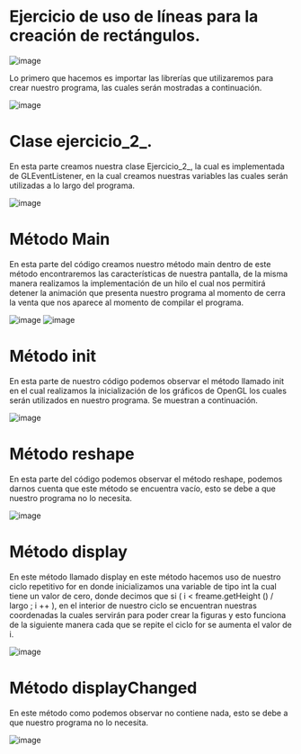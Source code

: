 # Ejercicio de uso de líneas para la creación de rectángulos.
![image](https://user-images.githubusercontent.com/90071108/132076659-4378c9a0-0b66-48d4-aba4-25d189fda45e.png)


Lo primero que hacemos es importar las librerías que utilizaremos para crear nuestro programa, las cuales serán mostradas a continuación.

![image](https://user-images.githubusercontent.com/90071108/132072374-41a2b595-9eab-4276-b544-aaa286486454.png)

# Clase ejercicio_2_.

En esta parte creamos nuestra clase Ejercicio_2_, la cual es implementada de GLEventListener, en la cual creamos nuestras variables las cuales serán utilizadas a lo largo del programa. 

![image](https://user-images.githubusercontent.com/90071108/132074579-15b1f789-5320-4857-bc7f-5bf87520cd06.png)

# Método Main

En esta parte del código creamos nuestro método main dentro de este método encontraremos las características de nuestra pantalla, de la misma manera realizamos la implementación de un hilo el cual nos permitirá detener la animación que presenta nuestro programa al momento de cerra la venta que nos aparece al momento de compilar el programa.

![image](https://user-images.githubusercontent.com/90071108/132075333-a0fb0bc5-c9a8-46c7-857a-a9ddda83a0cb.png)
![image](https://user-images.githubusercontent.com/90071108/132075372-255acb93-f587-4a8b-94e4-1bb3b0d6e8c3.png)

 # Método init


En esta parte de nuestro código podemos observar el método llamado init en el cual realizamos la inicialización de los gráficos de OpenGL los cuales serán utilizados en nuestro programa. Se muestran a continuación.


![image](https://user-images.githubusercontent.com/90071108/132075449-5a652390-39aa-4907-90ae-7226837954f2.png)


 # Método reshape

En esta parte del código podemos observar el método reshape, podemos darnos cuenta que este método se encuentra vacío, esto se debe a que nuestro programa no lo necesita. 

![image](https://user-images.githubusercontent.com/90071108/132075840-f8064731-54d0-4975-9cb8-0db9e98b348f.png)

# Método display

En este método llamado display en este método hacemos uso de nuestro ciclo repetitivo for en donde inicializamos una variable de tipo int la cual tiene un valor de cero,
donde decimos que si (  i < freame.getHeight () / largo ; i ++ ),  en el interior de nuestro ciclo se encuentran nuestras coordenadas la cuales servirán para poder crear la figuras y esto funciona de la siguiente manera cada que se repite el ciclo for se aumenta el valor de i. 


![image](https://user-images.githubusercontent.com/90071108/132075965-1363f45b-b268-4414-b21f-65702ed01519.png)

# Método displayChanged

En este método como podemos observar no contiene nada, esto se debe a que nuestro programa no lo necesita.

![image](https://user-images.githubusercontent.com/90071108/132076420-4225f4d2-b4c9-4086-8f68-ada68a9cc783.png)




